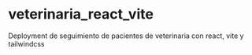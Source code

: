 # veterinaria_react_vite
Deployment de seguimiento de pacientes de veterinaria con react, vite y tailwindcss
